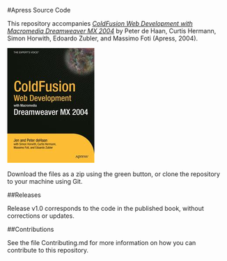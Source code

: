 #Apress Source Code

This repository accompanies [*ColdFusion Web Development with Macromedia Dreamweaver MX 2004*](http://www.apress.com/9781590592373) by Peter de Haan, Curtis Hermann, Simon Horwith, Edoardo Zubler, and Massimo Foti (Apress, 2004).

![Cover image](9781590592373.jpg)

Download the files as a zip using the green button, or clone the repository to your machine using Git.

##Releases

Release v1.0 corresponds to the code in the published book, without corrections or updates.

##Contributions

See the file Contributing.md for more information on how you can contribute to this repository.
